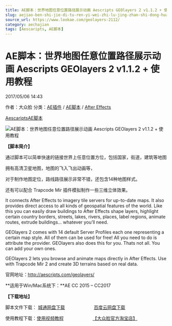 ```yaml
---
title: AE脚本：世界地图任意位置路径展示动画 Aescripts GEOlayers 2 v1.1.2 + 使用教程
slug: aejiao-ben-shi-jie-di-tu-ren-yi-wei-zhi-lu-jing-zhan-shi-dong-hua-aescripts-geolayers-2-v1-1-2-shi-yong-jiao-cheng
source_url: https://www.lookae.com/geolayers-2112/
category: aechajian
tags: [Aescaripts, AE脚本]
---
```

# AE脚本：世界地图任意位置路径展示动画 Aescripts GEOlayers 2 v1.1.2 + 使用教程

2017/05/06 14:43

作者：大众脸
分类：[AE插件](https://www.lookae.com/after-effects/aechajian/) / [AE脚本](https://www.lookae.com/after-effects/aescripts/) / [After Effects](https://www.lookae.com/after-effects/)

[Aescaripts](https://www.lookae.com/tag/aescaripts/)[AE脚本](https://www.lookae.com/tag/ae%e8%84%9a%e6%9c%ac/)

![AE脚本：世界地图任意位置路径展示动画 Aescripts GEOlayers 2 v1.1.2 + 使用教程](https://www.lookae.com/wp-content/uploads/2016/12/GEOlayers-2.jpg "AE脚本：世界地图任意位置路径展示动画 Aescripts GEOlayers 2 v1.1.2 + 使用教程-LookAE.com")

**【脚本简介】**

通过脚本可以简单快速的链接世界上任意位置方位，包括国家，街道，建筑等地图

拥有高清卫星地图，地图的飞入飞出动画等，

对于制作地图定位，路线路径展示非常不错，还包含14种地图样式。

还有可以配合 Trapcode Mir 插件模拟制作一些三维立体效果。

It connects After Effects to imagery tile servers for up-to-date maps. It also provides direct access to all kinds of geospatial features of the world. Like this you can easily draw buildings to After Effects shape layers, highlight certain country borders, streets, lakes, rivers, places, label regions, animate routes, extrude buildings… whatever you’ll need.

GEOlayers 2 comes with 14 default Server Profiles each one representing a certain map style. All of them can be used for free! All you need to do is attribute the provider. GEOlayers also does this for you. Thats not all. You can add your own ones.

GEOlayers 2 lets you browse and animate maps directly in After Effects. Use with Trapcode Mir 2 and create 3D terrains based on real data.

官网地址：http://aescripts.com/geolayers/

**适用于Win/Mac系统下：**AE CC 2015 – CC2017

**【下载地址】**

脚本文件下载： [城通网盘下载](https://lookae.ctfile.com/fs/680462-202005286)                       [百度云网盘下载](https://pan.baidu.com/s/1i4PPg25)

使用教程下载：[使用视频教程](http://lookae.ctfile.com/fs/OKc162908492)                       [【大众脸官方淘宝店】](https://lookae.taobao.com/)
